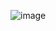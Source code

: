 ![image](https://github.com/Andreea-Mirela/Multimedia-Project-HTML-JavaScript-and-CSS/assets/111393279/ebbd67fd-de99-4ccf-a3cc-f4e2dbfe4177)
